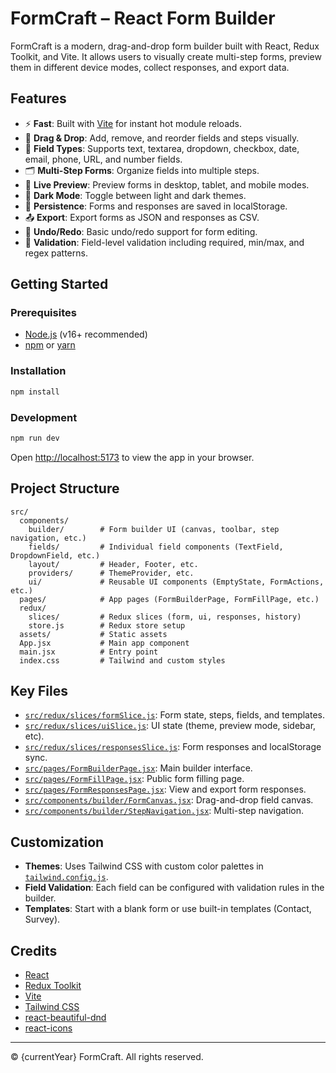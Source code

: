 # FormCraft – React Form Builder

FormCraft is a modern, drag-and-drop form builder built with React, Redux Toolkit, and Vite. It allows users to visually create multi-step forms, preview them in different device modes, collect responses, and export data.

## Features

- ⚡ **Fast**: Built with [Vite](https://vitejs.dev/) for instant hot module reloads.
- 🧩 **Drag & Drop**: Add, remove, and reorder fields and steps visually.
- 📝 **Field Types**: Supports text, textarea, dropdown, checkbox, date, email, phone, URL, and number fields.
- 🗂️ **Multi-Step Forms**: Organize fields into multiple steps.
- 🎨 **Live Preview**: Preview forms in desktop, tablet, and mobile modes.
- 🌙 **Dark Mode**: Toggle between light and dark themes.
- 💾 **Persistence**: Forms and responses are saved in localStorage.
- 📤 **Export**: Export forms as JSON and responses as CSV.
- 🔄 **Undo/Redo**: Basic undo/redo support for form editing.
- 🧪 **Validation**: Field-level validation including required, min/max, and regex patterns.

## Getting Started

### Prerequisites

- [Node.js](https://nodejs.org/) (v16+ recommended)
- [npm](https://www.npmjs.com/) or [yarn](https://yarnpkg.com/)

### Installation

```sh
npm install
```

### Development

```sh
npm run dev
```

Open [http://localhost:5173](http://localhost:5173) to view the app in your browser.


## Project Structure

```
src/
  components/
    builder/        # Form builder UI (canvas, toolbar, step navigation, etc.)
    fields/         # Individual field components (TextField, DropdownField, etc.)
    layout/         # Header, Footer, etc.
    providers/      # ThemeProvider, etc.
    ui/             # Reusable UI components (EmptyState, FormActions, etc.)
  pages/            # App pages (FormBuilderPage, FormFillPage, etc.)
  redux/
    slices/         # Redux slices (form, ui, responses, history)
    store.js        # Redux store setup
  assets/           # Static assets
  App.jsx           # Main app component
  main.jsx          # Entry point
  index.css         # Tailwind and custom styles
```

## Key Files

- [`src/redux/slices/formSlice.js`](src/redux/slices/formSlice.js): Form state, steps, fields, and templates.
- [`src/redux/slices/uiSlice.js`](src/redux/slices/uiSlice.js): UI state (theme, preview mode, sidebar, etc).
- [`src/redux/slices/responsesSlice.js`](src/redux/slices/responsesSlice.js): Form responses and localStorage sync.
- [`src/pages/FormBuilderPage.jsx`](src/pages/FormBuilderPage.jsx): Main builder interface.
- [`src/pages/FormFillPage.jsx`](src/pages/FormFillPage.jsx): Public form filling page.
- [`src/pages/FormResponsesPage.jsx`](src/pages/FormResponsesPage.jsx): View and export form responses.
- [`src/components/builder/FormCanvas.jsx`](src/components/builder/FormCanvas.jsx): Drag-and-drop field canvas.
- [`src/components/builder/StepNavigation.jsx`](src/components/builder/StepNavigation.jsx): Multi-step navigation.

## Customization

- **Themes**: Uses Tailwind CSS with custom color palettes in [`tailwind.config.js`](tailwind.config.js).
- **Field Validation**: Each field can be configured with validation rules in the builder.
- **Templates**: Start with a blank form or use built-in templates (Contact, Survey).

## Credits

- [React](https://react.dev/)
- [Redux Toolkit](https://redux-toolkit.js.org/)
- [Vite](https://vitejs.dev/)
- [Tailwind CSS](https://tailwindcss.com/)
- [react-beautiful-dnd](https://github.com/atlassian/react-beautiful-dnd)
- [react-icons](https://react-icons.github.io/react-icons/)

---

© {currentYear} FormCraft. All rights reserved.